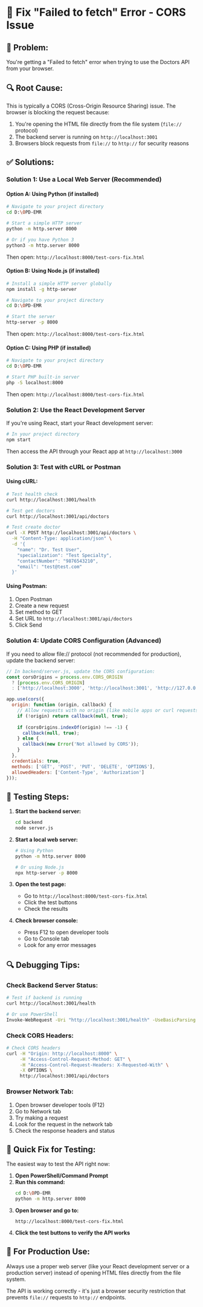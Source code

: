 # 🔧 Fix "Failed to fetch" Error - CORS Issue

## 🚨 **Problem:**
You're getting a "Failed to fetch" error when trying to use the Doctors API from your browser.

## 🔍 **Root Cause:**
This is typically a CORS (Cross-Origin Resource Sharing) issue. The browser is blocking the request because:
1. You're opening the HTML file directly from the file system (`file://` protocol)
2. The backend server is running on `http://localhost:3001`
3. Browsers block requests from `file://` to `http://` for security reasons

## ✅ **Solutions:**

### **Solution 1: Use a Local Web Server (Recommended)**

#### **Option A: Using Python (if installed)**
```bash
# Navigate to your project directory
cd D:\OPD-EMR

# Start a simple HTTP server
python -m http.server 8000

# Or if you have Python 3
python3 -m http.server 8000
```

Then open: `http://localhost:8000/test-cors-fix.html`

#### **Option B: Using Node.js (if installed)**
```bash
# Install a simple HTTP server globally
npm install -g http-server

# Navigate to your project directory
cd D:\OPD-EMR

# Start the server
http-server -p 8000
```

Then open: `http://localhost:8000/test-cors-fix.html`

#### **Option C: Using PHP (if installed)**
```bash
# Navigate to your project directory
cd D:\OPD-EMR

# Start PHP built-in server
php -S localhost:8000
```

Then open: `http://localhost:8000/test-cors-fix.html`

### **Solution 2: Use the React Development Server**

If you're using React, start your React development server:

```bash
# In your project directory
npm start
```

Then access the API through your React app at `http://localhost:3000`

### **Solution 3: Test with cURL or Postman**

#### **Using cURL:**
```bash
# Test health check
curl http://localhost:3001/health

# Test get doctors
curl http://localhost:3001/api/doctors

# Test create doctor
curl -X POST http://localhost:3001/api/doctors \
  -H "Content-Type: application/json" \
  -d '{
    "name": "Dr. Test User",
    "specialization": "Test Specialty",
    "contactNumber": "9876543210",
    "email": "test@test.com"
  }'
```

#### **Using Postman:**
1. Open Postman
2. Create a new request
3. Set method to GET
4. Set URL to `http://localhost:3001/api/doctors`
5. Click Send

### **Solution 4: Update CORS Configuration (Advanced)**

If you need to allow file:// protocol (not recommended for production), update the backend server:

```javascript
// In backend/server.js, update the CORS configuration:
const corsOrigins = process.env.CORS_ORIGIN 
  ? [process.env.CORS_ORIGIN]
  : ['http://localhost:3000', 'http://localhost:3001', 'http://127.0.0.1:3000', 'null'];

app.use(cors({
  origin: function (origin, callback) {
    // Allow requests with no origin (like mobile apps or curl requests)
    if (!origin) return callback(null, true);
    
    if (corsOrigins.indexOf(origin) !== -1) {
      callback(null, true);
    } else {
      callback(new Error('Not allowed by CORS'));
    }
  },
  credentials: true,
  methods: ['GET', 'POST', 'PUT', 'DELETE', 'OPTIONS'],
  allowedHeaders: ['Content-Type', 'Authorization']
}));
```

## 🧪 **Testing Steps:**

1. **Start the backend server:**
   ```bash
   cd backend
   node server.js
   ```

2. **Start a local web server:**
   ```bash
   # Using Python
   python -m http.server 8000
   
   # Or using Node.js
   npx http-server -p 8000
   ```

3. **Open the test page:**
   - Go to `http://localhost:8000/test-cors-fix.html`
   - Click the test buttons
   - Check the results

4. **Check browser console:**
   - Press F12 to open developer tools
   - Go to Console tab
   - Look for any error messages

## 🔍 **Debugging Tips:**

### **Check Backend Server Status:**
```bash
# Test if backend is running
curl http://localhost:3001/health

# Or use PowerShell
Invoke-WebRequest -Uri "http://localhost:3001/health" -UseBasicParsing
```

### **Check CORS Headers:**
```bash
# Check CORS headers
curl -H "Origin: http://localhost:8000" \
     -H "Access-Control-Request-Method: GET" \
     -H "Access-Control-Request-Headers: X-Requested-With" \
     -X OPTIONS \
     http://localhost:3001/api/doctors
```

### **Browser Network Tab:**
1. Open browser developer tools (F12)
2. Go to Network tab
3. Try making a request
4. Look for the request in the network tab
5. Check the response headers and status

## 🎯 **Quick Fix for Testing:**

The easiest way to test the API right now:

1. **Open PowerShell/Command Prompt**
2. **Run this command:**
   ```bash
   cd D:\OPD-EMR
   python -m http.server 8000
   ```
3. **Open browser and go to:**
   ```
   http://localhost:8000/test-cors-fix.html
   ```
4. **Click the test buttons to verify the API works**

## 🚀 **For Production Use:**

Always use a proper web server (like your React development server or a production server) instead of opening HTML files directly from the file system.

The API is working correctly - it's just a browser security restriction that prevents `file://` requests to `http://` endpoints.
